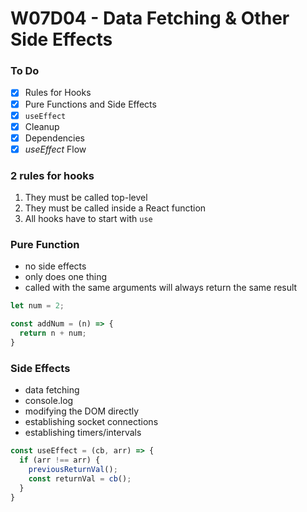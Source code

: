 # W07D04 - Data Fetching & Other Side Effects

### To Do
- [x] Rules for Hooks
- [x] Pure Functions and Side Effects
- [x] `useEffect`
- [x] Cleanup
- [x] Dependencies
- [x] _useEffect_ Flow

### 2 rules for hooks
1. They must be called top-level
2. They must be called inside a React function
3. All hooks have to start with `use`

### Pure Function
* no side effects
* only does one thing
* called with the same arguments will always return the same result


```js
let num = 2;

const addNum = (n) => {
  return n + num;
}
```

### Side Effects
* data fetching
* console.log
* modifying the DOM directly
* establishing socket connections
* establishing timers/intervals



```js
const useEffect = (cb, arr) => {
  if (arr !== arr) {
    previousReturnVal();
    const returnVal = cb();
  }
}
```












